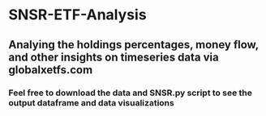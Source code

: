 # SNSR-ETF-Analysis

## Analying the holdings percentages, money flow, and other insights on timeseries data via globalxetfs.com

### Feel free to download the data and SNSR.py script to see the output dataframe and data visualizations
